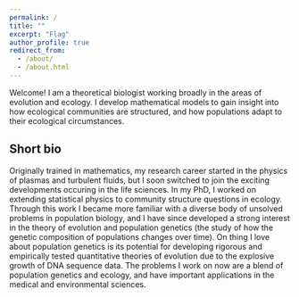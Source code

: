```yaml
---
permalink: /
title: ""
excerpt: "Flag"
author_profile: true
redirect_from: 
  - /about/
  - /about.html
---
```


Welcome! I am a theoretical biologist working broadly in the areas of evolution and ecology. I develop mathematical models to gain insight into how ecological communities are structured, and how populations adapt to their ecological circumstances. 

Short bio
------

Originally trained in mathematics, my research career started in the physics of plasmas and turbulent fluids, but I soon switched to join the exciting developments occuring in the life sciences. In my PhD, I worked on extending statistical physics to community structure questions in ecology. Through this work I became more familiar with a diverse body of unsolved problems in population biology, and I have since developed a strong interest in the theory of evolution and population genetics (the study of how the genetic composition of populations changes over time). On thing I love about population genetics is its  potential for developing rigorous and empirically tested quantitative theories of evolution due to the explosive growth of DNA sequence data. The problems I work on now are a blend of population genetics and ecology, and have important applications in the medical and environmental sciences.


